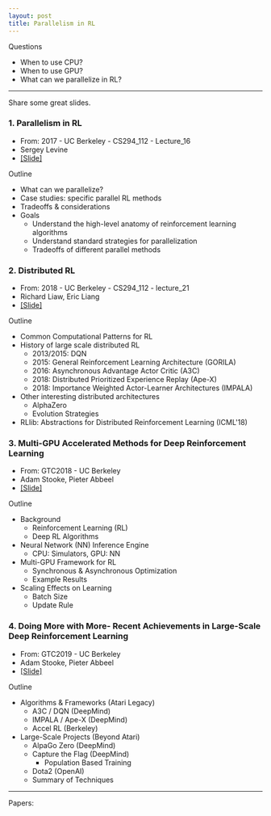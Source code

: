 ```yaml
---
layout: post
title: Parallelism in RL
---
```


Questions

- When to use CPU?
- When to use GPU?
- What can we parallelize in RL?

---

Share some great slides.

### 1. Parallelism in RL 

- From: 2017 - UC Berkeley - CS294_112 - Lecture_16
- Sergey Levine
- [[Slide]]()

Outline
- What can we parallelize?
- Case studies: specific parallel RL methods
- Tradeoffs & considerations
- Goals
	- Understand the high-level anatomy of reinforcement learning algorithms
	- Understand standard strategies for parallelization
	- Tradeoffs of different parallel methods

### 2. Distributed RL

- From: 2018 - UC Berkeley - CS294_112 - lecture_21
- Richard Liaw, Eric Liang
- [[Slide]]()

Outline
- Common Computational Patterns for RL
- History of large scale distributed RL
	- 2013/2015: DQN
	- 2015: General Reinforcement Learning Architecture (GORILA)
	- 2016: Asynchronous Advantage Actor Critic (A3C)
	- 2018: Distributed Prioritized Experience Replay (Ape-X)
	- 2018: Importance Weighted Actor-Learner Architectures (IMPALA)
- Other interesting distributed architectures
	- AlphaZero
	- Evolution Strategies
- RLlib: Abstractions for Distributed Reinforcement Learning (ICML'18)

### 3. Multi-GPU Accelerated Methods for Deep Reinforcement Learning

- From: GTC2018 - UC Berkeley
- Adam Stooke, Pieter Abbeel
- [[Slide]]()

Outline
- Background
	- Reinforcement Learning (RL)
	- Deep RL Algorithms
- Neural Network (NN) Inference Engine
	- CPU: Simulators, GPU: NN
- Multi-GPU Framework for RL
	- Synchronous & Asynchronous Optimization
	- Example Results
- Scaling Effects on Learning
	- Batch Size
	- Update Rule

### 4. Doing More with More- Recent Achievements in Large-Scale Deep Reinforcement Learning

- From: GTC2019 - UC Berkeley
- Adam Stooke, Pieter Abbeel
- [[Slide]]()

Outline
- Algorithms & Frameworks (Atari Legacy)
	- A3C / DQN (DeepMind)
	- IMPALA / Ape-X (DeepMind)
	- Accel RL (Berkeley)
- Large-Scale Projects (Beyond Atari)
	- AlpaGo Zero (DeepMind)
	- Capture the Flag (DeepMind)
		- Population Based Training
	- Dota2 (OpenAI)
	- Summary of Techniques

---

Papers:


















